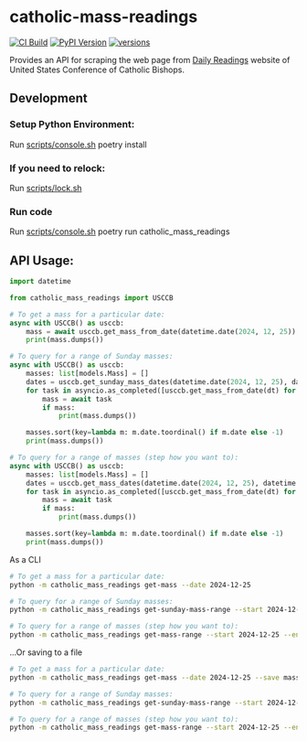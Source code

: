 # catholic-mass-readings

[![CI Build](https://github.com/rcolfin/catholic-mass-readings/actions/workflows/ci.yml/badge.svg)](https://github.com/rcolfin/catholic-mass-readings/actions/workflows/ci.yml)
[![PyPI Version](https://img.shields.io/pypi/v/catholic-mass-readings)](https://pypi.python.org/pypi/catholic-mass-readings)
[![versions](https://img.shields.io/pypi/pyversions/catholic-mass-readings.svg)](ttps://github.com/rcolfin/catholic-mass-readings)

Provides an API for scraping the web page from [Daily Readings](https://bible.usccb.org/bible/readings/) website of United States Conference of Catholic Bishops.

## Development

### Setup Python Environment:

Run [scripts/console.sh](../scripts/console.sh) poetry install

### If you need to relock:

Run [scripts/lock.sh](../scripts/lock.sh)

### Run code

Run [scripts/console.sh](../scripts/console.sh) poetry run catholic_mass_readings


## API Usage:

```python
import datetime

from catholic_mass_readings import USCCB

# To get a mass for a particular date:
async with USCCB() as usccb:
    mass = await usccb.get_mass_from_date(datetime.date(2024, 12, 25))
    print(mass.dumps())

# To query for a range of Sunday masses:
async with USCCB() as usccb:
    masses: list[models.Mass] = []
    dates = usccb.get_sunday_mass_dates(datetime.date(2024, 12, 25), datetime.date(2024, 1, 25))
    for task in asyncio.as_completed([usccb.get_mass_from_date(dt) for dt in dates]):
        mass = await task
        if mass:
            print(mass.dumps())

    masses.sort(key=lambda m: m.date.toordinal() if m.date else -1)
    print(mass.dumps())

# To query for a range of masses (step how you want to):
async with USCCB() as usccb:
    masses: list[models.Mass] = []
    dates = usccb.get_mass_dates(datetime.date(2024, 12, 25), datetime.date(2024, 1, 25), step=datetime.timedelta(days=1))
    for task in asyncio.as_completed([usccb.get_mass_from_date(dt) for dt in dates]):
        mass = await task
        if mass:
            print(mass.dumps())

    masses.sort(key=lambda m: m.date.toordinal() if m.date else -1)
    print(mass.dumps())
```

As a CLI

```sh
# To get a mass for a particular date:
python -m catholic_mass_readings get-mass --date 2024-12-25

# To query for a range of Sunday masses:
python -m catholic_mass_readings get-sunday-mass-range --start 2024-12-25 --end 2025-01-01

# To query for a range of masses (step how you want to):
python -m catholic_mass_readings get-mass-range --start 2024-12-25 --end 2025-01-01 --step 7
```

...Or saving to a file

```sh
# To get a mass for a particular date:
python -m catholic_mass_readings get-mass --date 2024-12-25 --save mass.json

# To query for a range of Sunday masses:
python -m catholic_mass_readings get-sunday-mass-range --start 2024-12-25 --end 2025-01-01 --save mass.json

# To query for a range of masses (step how you want to):
python -m catholic_mass_readings get-mass-range --start 2024-12-25 --end 2025-01-01 --step 7 --save mass.json
```